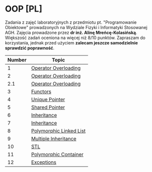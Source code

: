 # OOP [PL]
Zadania z zajęć laboratoryjnych z przedmiotu pt. "Programowanie Obiektowe" prowadzonych na Wydziale Fizyki i Informatyki Stosowanej AGH. Zajęcia prowadzone przez **dr inż. Alinę Mreńcę-Kolasińską**. Większość zadań oceniona na więcej niż 8/10 punktów. Zapraszam do korzystania, jednak przed użyciem **zalecam jeszcze samodzielnie sprawdzić poprawność**.
 
| Number | Topic |
| ------ | -------- |
| 1 | [Operator Overloading](https://github.com/nerooc/OOP-PL/tree/master/Lab%201%20-%20Operator%20Overloading)
| 2 | [Operator Overloading](https://github.com/nerooc/OOP-PL/tree/master/Lab%202%20-%20Operator%20Overloading)
| 2.1 | [Operator Overloading](https://github.com/nerooc/OOP-PL/tree/master/Lab%202.1%20-%20Operator%20Overloading)
| 3 | [Functors](https://github.com/nerooc/OOP-PL/tree/master/Lab%203%20-%20Functors)
| 4 | [Unique Pointer](https://github.com/nerooc/OOP-PL/tree/master/Lab%204%20-%20Unique%20Pointer)
| 5 | [Shared Pointer](https://github.com/nerooc/OOP-PL/tree/master/Lab%205%20-%20Shared%20Pointer)
| 6 | [Inheritance](https://github.com/nerooc/OOP-PL/tree/master/Lab%206%20-%20Inheritance)
| 7 | [Inheritance](https://github.com/nerooc/OOP-PL/tree/master/Lab%207%20-%20Inheritance)
| 8 | [Polymorphic Linked List](https://github.com/nerooc/OOP-PL/tree/master/Lab%208%20-%20Polymorphic%20Linked%20List)
| 9 | [Multiple Inheritance](https://github.com/nerooc/OOP-PL/tree/master/Lab%209%20-%20Multiple%20Inheritance)
| 10 | [STL](https://github.com/nerooc/OOP-PL/tree/master/Labx%2010%20-%20STL)
| 11 | [Polymorphic Container](https://github.com/nerooc/OOP-PL/tree/master/Labx%2011%20-%20Polymorphic%20Container)
| 12 | [Exceptions](https://github.com/nerooc/OOP-PL/tree/master/Labx%2012%20-%20Exceptions)
